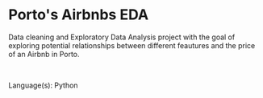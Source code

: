 # Porto's Airbnbs EDA 
Data cleaning and Exploratory Data Analysis project with the goal of exploring potential relationships between different feautures and the price of an Airbnb in Porto.

<br />

Language(s): Python
